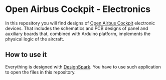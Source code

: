 # Open Airbus Cockpit - Electronics

In this repository you will find designs of [Open Airbus Cockpit][1] electronic 
devices. That includes the schematics and PCB designs of panel and auxiliary
boards that, combined with Arduino platform, implements the physical logic
of the aircraft. 

## How to use it

Everything is designed with [DesignSpark][2]. You have to use such application
to open the files in this repository. 


[1]: http://www.openairbuscockpit.org/
[2]: http://www.rs-online.com/designspark/electronics/
